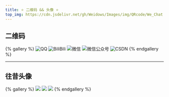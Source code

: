 ```yaml
---
title: ⭐️ 二维码 && 头像 ⭐️
top_img: https://cdn.jsdelivr.net/gh/Weidows/Images/img/QRcode/We_Chat.jpeg
---
```


<!--
 * @Author: Weidows
 * @Date: 2020-08-25 19:14:35
 * @LastEditors: Weidows
 * @LastEditTime: 2022-02-11 03:31:16
 * @FilePath: \Blog-private\source\gallery\Private\QRcode.md
-->

## 二维码

{% gallery %}
![QQ](https://cdn.jsdelivr.net/gh/Weidows/Images/img/QRcode/QQ.jpeg)
![BiliBili](https://cdn.jsdelivr.net/gh/Weidows/Images/img/QRcode/Bilibili.jpeg)
![微信](https://cdn.jsdelivr.net/gh/Weidows/Images/img/QRcode/We_Chat.jpeg)
![微信公众号](https://cdn.jsdelivr.net/gh/Weidows/Images/img/QRcode/wechat_public.jpeg)
![CSDN](https://cdn.jsdelivr.net/gh/Weidows/Images/img/QRcode/CSDN.jpeg)
{% endgallery %}

---

## 往昔头像

{% gallery %}
![](https://cdn.jsdelivr.net/gh/Weidows/Images/img/Avatar/avatar.png)
![](https://cdn.jsdelivr.net/gh/Weidows/Images/img/Avatar/avatar.jpg)
![](https://cdn.jsdelivr.net/gh/Weidows/Images/img/Avatar/timg.jpg)
{% endgallery %}
